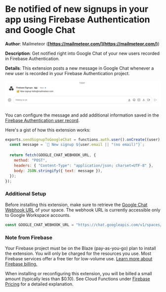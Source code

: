 # Be notified of new signups in your app using Firebase Authentication and Google Chat

**Author**: Mailmeteor (**[https://mailmeteor.com/](https://mailmeteor.com/)**)

**Description**: Get notified right into Google Chat of your new users recorded in Firebase Authentication.

**Details**: This extension posts a new message in Google Chat whenever a new user is recorded in your Firebase Authentication project.

![New signup message in Google Chat](./docs/screenshots/new-signup.jpg)

You can configure the message and add additional information saved in the [Firebase Authentication user record](https://firebase.google.com/docs/reference/admin/node/firebase-admin.auth.userrecord).

Here's a gist of how this extension works:

```js
exports.sendSignupToGoogleChat = functions.auth.user().onCreate((user) => {
  const message = `🥳 New signup ${user.email || "(no email)"}`;

  return fetch(GOOGLE_CHAT_WEBHOOK_URL, {
    method: "POST",
    headers: { "Content-Type": "application/json; charset=UTF-8" },
    body: JSON.stringify({ text: message }),
  });
});
```

### Additional Setup

Before installing this extension, make sure to retrieve the [Google Chat Webhook URL](https://developers.google.com/chat/how-tos/webhooks#step_1_register_the_incoming_webhook) of your space. The webhook URL is currently accessible only to Google Workspace accounts.

```js
const GOOGLE_CHAT_WEBHOOK_URL = "https://chat.googleapis.com/v1/spaces/....";
```

### Note from Firebase

Your Firebase project must be on the Blaze (pay-as-you-go) plan to install the extension. You will only be charged for the resources you use. Most Firebase services offer a free tier for low-volume use. [Learn more about Firebase billing.](https://firebase.google.com/pricing)

When installing or reconfiguring this extension, you will be billed a small amount (typically less than $0.10). See Cloud Functions under [Firebase Pricing](https://firebase.google.com/pricing) for a detailed explanation.
